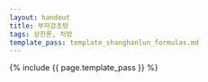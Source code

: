 ```yaml
---
layout: handout
title: 부자감초탕
tags: 상한론, 처방
template_pass: template_shanghanlun_formulas.md
---
```



{% include {{ page.template_pass }} %}